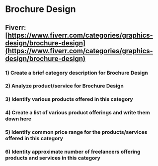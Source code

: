 # Brochure Design
## Fiverr: [https://www.fiverr.com/categories/graphics-design/brochure-design](https://www.fiverr.com/categories/graphics-design/brochure-design)
### 1) Create a brief category description for Brochure Design
### 2) Analyze product/service for Brochure Design
### 3) Identify various products offered in this category
### 4) Create a list of various product offerings and write them down here
### 5) Identify common price range for the products/services offered in this category
### 6) Identity approximate number of freelancers offering products and services in this category
